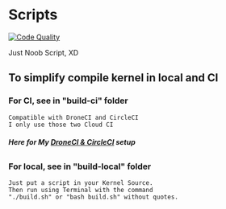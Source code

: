 # Scripts

[![Code Quality](https://app.codacy.com/project/badge/Grade/3fdd6e7813cf42838729342a4499758e)](https://www.codacy.com/gh/okta-10/scripts/dashboard?utm_source=github.com&amp;utm_medium=referral&amp;utm_content=okta-10/scripts&amp;utm_campaign=Badge_Grade)

Just Noob Script, XD
##

## To simplify compile kernel in local and CI

### For CI, see in "build-ci" folder
```
Compatible with DroneCI and CircleCI
I only use those two Cloud CI
```
##### *Here for My [DroneCI & CircleCI](https://github.com/okta-10/kernel-blender.git) setup*

##

### For local, see in "build-local" folder
``` 
Just put a script in your Kernel Source.
Then run using Terminal with the command
"./build.sh" or "bash build.sh" without quotes.
```
##
